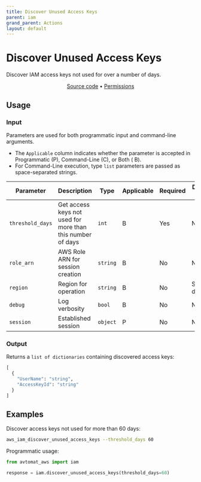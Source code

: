 ```yaml
---
title: Discover Unused Access Keys
parent: iam
grand_parent: Actions
layout: default
---
```


# Discover Unused Access Keys

Discover IAM access keys not used for over a number of days.<br/>

<p align="center">
   <a href="/avtomat_aws/iam/discover_unused_access_keys.py">Source code</a> •
   <a href="/permissions/iam/discover_unused_access_keys">Permissions</a>
</p>

## Usage

### Input

Parameters are used for both programmatic input and command-line arguments.<br/>

- The `Applicable` column indicates whether the parameter is accepted in Programmatic (P), Command-Line (C), or Both (
  B).<br/>
- For Command-Line execution, type `list` parameters are passed as space-separated strings.

| Parameter        | Description                                                | Type     | Applicable | Required | Default value   |
|------------------|------------------------------------------------------------|----------|------------|----------|-----------------|
| `threshold_days` | Get access keys not used for more than this number of days | `int`    | B          | Yes      | None            |
| `role_arn`       | AWS Role ARN for session creation                          | `string` | B          | No       | None            |
| `region`         | Region for operation                                       | `string` | B          | No       | Session default |
| `debug`          | Log verbosity                                              | `bool`   | B          | No       | None            |
| `session`        | Established session                                        | `object` | P          | No       | None            |

### Output

Returns a `list of dictionaries` containing discovered access keys:

```python
[
  {
    "UserName": "string",
    "AccessKeyId": "string"
  }
]
```

## Examples

Discover access keys not used for more than 60 days:

```bash
aws_iam_discover_unused_access_keys --threshold_days 60
```

Programmatic usage:

```python
from avtomat_aws import iam

response = iam.discover_unused_access_keys(threshold_days=60)
```